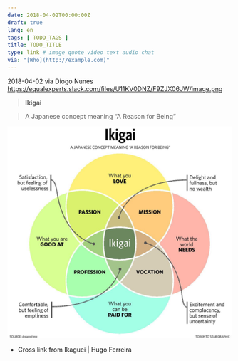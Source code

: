 ```yaml
---
date: 2018-04-02T00:00:00Z
draft: true
lang: en
tags: [ TODO_TAGS ]
title: TODO_TITLE
type: link # image quote video text audio chat
via: "[Who](http://example.com)"
---
```



2018-04-02 via Diogo Nunes
https://equalexperts.slack.com/files/U11KV0DNZ/F9ZJX06JW/image.png

> ****Ikigai****

> A Japanese concept meaning “A Reason for Being”

![2018-04-02 via Diogo Nunes](2018-04-02%20via%20Diogo%20Nunes.png)

* Cross link from Ikaguei | Hugo Ferreira

